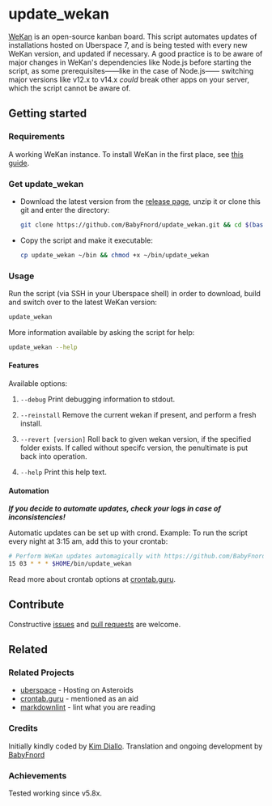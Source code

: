 # update_wekan

[WeKan](https://wekan.github.io) is an open-source kanban board. This script automates updates of installations hosted on Uberspace 7, and is being tested with every new WeKan version, and updated if necessary. A good practice is to be aware of major changes in WeKan's dependencies like Node.js before starting the script, as some prerequisites——like in the case of Node.js—— switching major versions like v12.x to v14.x _could_ break other apps on your server, which the script cannot be aware of.

## Getting started

### Requirements

A working WeKan instance. To install WeKan in the first place, see [this guide](https://lab.uberspace.de/guide_wekan.html).

### Get update_wekan

* Download the latest version from the [release page](https://github.com/BabyFnord/update_wekan/releases), unzip it or clone this git and enter the directory:
  ```bash
  git clone https://github.com/BabyFnord/update_wekan.git && cd $(basename $_ .git)
  ```

* Copy the script and make it executable:
  ```bash
  cp update_wekan ~/bin && chmod +x ~/bin/update_wekan
  ```

### Usage

Run the script (via SSH in your Uberspace shell) in order to download, build and switch over to the latest WeKan version:
```bash
update_wekan
```

More information available by asking the script for help:
```bash
update_wekan --help
```

#### Features

Available options:
1. `--debug`
Print debugging information to stdout.

1. `--reinstall`
Remove the current wekan if present, and perform a fresh install.

1. `--revert [version]`
Roll back to given wekan version, if the specified folder exists.
If called without specifc version, the penultimate is put back into operation.

1. `--help`
Print this help text.

#### Automation

***If you decide to automate updates, check your logs in case of inconsistencies!***

Automatic updates can be set up with crond. Example: To run the script every night at 3:15 am, add this to your crontab:
```bash
# Perform WeKan updates automagically with https://github.com/BabyFnord/update_wekan
15 03 * * * $HOME/bin/update_wekan
```

Read more about crontab options at [crontab.guru](https://crontab.guru/).

## Contribute

Constructive [issues](https://github.com/BabyFnord/uberspace-update_wekan/issues) and [pull requests](https://github.com/BabyFnord/uberspace-update_wekan/pulls) are welcome.

## Related

### Related Projects

* [uberspace](https://uberspace.de) - Hosting on Asteroids
* [crontab.guru](https://crontab.guru/) - mentioned as an aid
* [markdownlint](https://github.com/markdownlint/markdownlint) - lint what you are reading

### Credits

Initially kindly coded by [Kim Diallo](https://diallo.kim).
Translation and ongoing development by [BabyFnord](https://github.com/BabyFnord)

### Achievements

Tested working since v5.8x. 
